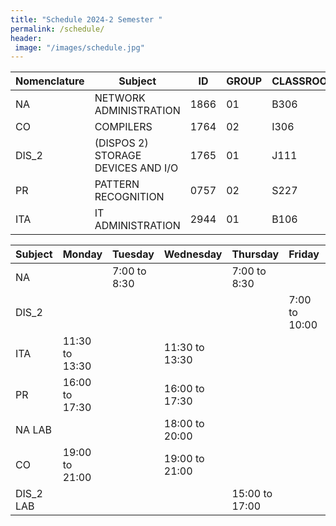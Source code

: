 ```yaml
---
title: "Schedule 2024-2 Semester "
permalink: /schedule/
header: 
 image: "/images/schedule.jpg"
---
```



| Nomenclature |                    Subject                    |      ID     |    GROUP    |    CLASSROOM    |
|--------------|-----------------------------------------------|-------------|-------------|-----------------|
|      NA      |               NETWORK ADMINISTRATION          |    1866     |      01     |      B306       |
|      CO      |                     COMPILERS                 |    1764     |      02     |      I306       |
|     DIS_2    |       (DISPOS 2) STORAGE DEVICES AND I/O      |    1765     |      01     |      J111       |
|      PR      |               PATTERN RECOGNITION             |    0757     |      02     |      S227       |
|     ITA      |                IT ADMINISTRATION              |    2944     |      01     |      B106       |

|    Subject  |     Monday     |     Tuesday      |     Wednesday    |   Thursday       |     Friday      | Saturday        |
|-------------|----------------|------------------|------------------|------------------|-----------------|-----------------|
|      NA     |                |   7:00 to 8:30   |                  |   7:00 to 8:30   |                 |                 |
|     DIS_2   |                |                  |                  |                  |  7:00 to 10:00  |                 |
|     ITA     | 11:30 to 13:30 |                  |  11:30 to 13:30  |                  |                 |                 |
|      PR     | 16:00 to 17:30 |                  |  16:00 to 17:30  |                  |                 |                 |
|    NA LAB   |                |                  |  18:00 to 20:00  |                  |                 |                 |
|      CO     | 19:00 to 21:00 |                  |  19:00 to 21:00  |                  |                 |                 |
|  DIS_2 LAB  |                |                  |                  |  15:00 to 17:00  |                 |                 |
